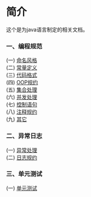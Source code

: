 # 简介
这个是为java语言制定的相关文档。



### 一、编程规范
 (一) [命名风格](./编程规范/编程规范01_命名风格.md)  
 (二) [常量定义](./编程规范/编程规范02_常量定义.md)  
 (三) [代码格式](./编程规范/编程规范03_代码格式.md)  
 (四) [OOP规约](./编程规范/编程规范04_OOP规约.md)  
 (五) [集合处理](./编程规范/编程规范05_集合处理.md)  
 (六) [并发处理](./编程规范/编程规范06_并发处理.md)  
 (七) [控制语句](./编程规范/编程规范07_控制语句.md)  
 (八) [注释规约](./编程规范/编程规范08_注释规约.md)  
 (九) [其它](./编程规范/编程规范09_其它.md)  

### 二、异常日志
 (一) [异常处理](./异常日志/异常日志01_异常处理.md)  
 (二) [日志规约](./异常日志/异常日志02_日志规约.md) 
 
### 三、单元测试
 (一) [单元测试](./单元测试/单元测试.md) 
